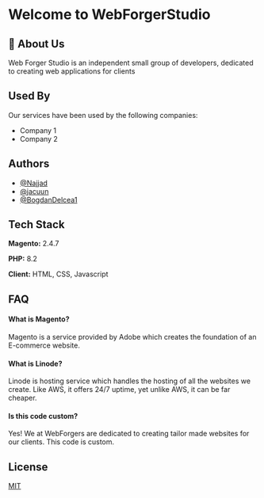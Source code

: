 # Welcome to WebForgerStudio


## 🚀 About Us
Web Forger Studio is an independent small group of developers, dedicated to creating web applications for clients


## Used By

Our services have been used by the following companies:

- Company 1
- Company 2


## Authors

- [@Najjad](https://www.github.com/najjad)
- [@jacuun](https://www.github.com/jacuun)
- [@BogdanDelcea1](https://www.github.com/bogdandelcea1)

## Tech Stack

**Magento:** 2.4.7

**PHP:** 8.2

**Client:** HTML, CSS, Javascript

## FAQ

#### What is Magento?

Magento is a service provided by Adobe which creates the foundation of an E-commerce website.

#### What is Linode?

Linode is hosting service which handles the hosting of all the websites we create. Like AWS, it offers 24/7 uptime, yet unlike AWS, it can be far cheaper.

#### Is this code custom?

Yes! We at WebForgers are dedicated to creating tailor made websites for our clients. This code is custom.


## License

[MIT](https://choosealicense.com/licenses/mit/)

